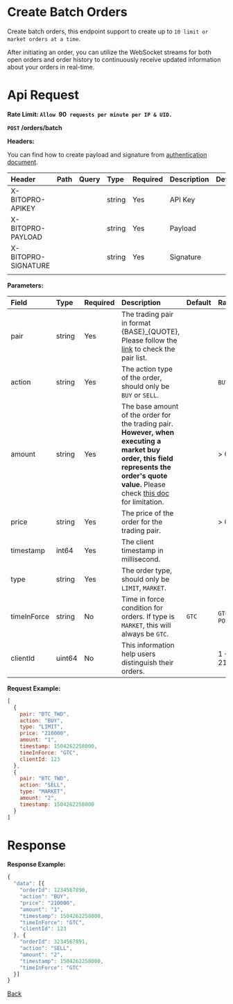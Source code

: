 # Create Batch Orders

Create batch orders, this endpoint support to create up to `10 limit or market orders at a time`.

> 
After initiating an order, you can utilize the WebSocket streams for both open orders and order history to continuously receive updated information about your orders in real-time.


# Api Request
**Rate Limit: `Allow `90` requests per minute per IP & UID.`**

**`POST` /orders/batch**

**Headers:**

You can find how to create payload and signature from [authentication document](../../../README.md#api-security-protocol).

| Header              | Path | Query | Type   | Required | Description                       | Default | Range | Example |
| :------------------ | :--- | :---- | :----- | :------- | :-------------------------------- | :------ | :---- | :------ |
| X-BITOPRO-APIKEY    |      |       | string | Yes      | API Key     |         |       |         |
| X-BITOPRO-PAYLOAD   |      |       | string | Yes      | Payload    |         |       |         |
| X-BITOPRO-SIGNATURE |      |       | string | Yes      | Signature|         |       |         |
|                     |      |       |        |          |                                   |         |       |         |

**Parameters:**

| Field       | Type   | Required | Description                                                                                                                  | Default | Range              | Example       |
| :---------- | :----- | :------- | :--------------------------------------------------------------------------------------------------------------------------- | :------ | :----------------- | :------------ |
| pair        | string | Yes      | The trading pair in format {BASE}_{QUOTE}, Please follow the [link](https://www.bitopro.com/fees) to check the pair list.    |         |                    | bito\_eth     |
| action      | string | Yes      | The action type of the order, should only be `BUY` or `SELL`.                                                                |         | `BUY` or `SELL`    | `BUY`         |
| amount      | string | Yes      | The base amount of the order for the trading pair. **However, when executing a market buy order, this field represents the order's quote value.** Please check [this doc](../public/get_trading_pair_info.md) for limitation. |         | > 0                | 100           |
| price       | string | Yes      | The price of the order for the trading pair.                                                                                 |         | > 0                | 10            |
| timestamp   | int64  | Yes      | The client timestamp in millisecond.                                                                                         |         |                    | 1504262258000 |
| type        | string | Yes      | The order type, should only be `LIMIT`, `MARKET`.                                                                            |
| timeInForce | string | No       | Time in force condition for orders. If type is `MARKET`, this will always be `GTC`.                                          | `GTC`   | `GTC`, `POST_ONLY` | POST_ONLY     |
| clientId    | uint64 | No       | This information help users distinguish their orders.                                                                        |         | 1 ~ 2147483647     | 12345         |


**Request Example:**

```javascript
[
  {
    pair: "BTC_TWD",
    action: "BUY",
    type: "LIMIT",
    price: "210000",
    amount: "1",
    timestamp: 1504262258000,
    timeInForce: "GTC",
    clientId: 123
  }, 
  {
    pair: "BTC_TWD",
    action: "SELL",
    type: "MARKET",
    amount: "2",
    timestamp: 1504262258000
  }
]
```

# Response

**Response Example:**

```javascript
{
  "data": [{
    "orderId": 1234567890,
    "action": "BUY",
    "price": "210000",
    "amount": "1",
    "timestamp": 1504262258000,
    "timeInForce": "GTC",
    "clientId": 123
  }, {
    "orderId": 3234567891,
    "action": "SELL",
    "amount": "2",
    "timestamp": 1504262258000,
    "timeInForce": "GTC"
  }]
}
```
[Back](../summary.md)